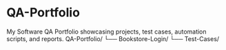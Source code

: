# QA-Portfolio
My Software QA Portfolio showcasing projects, test cases, automation scripts, and reports.
QA-Portfolio/
 └── Bookstore-Login/
      └── Test-Cases/
